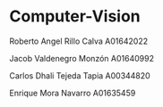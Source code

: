 # Computer-Vision

Roberto Angel Rillo Calva A01642022

Jacob Valdenegro Monzón A01640992

Carlos Dhali Tejeda Tapia A00344820

Enrique Mora Navarro A01635459
